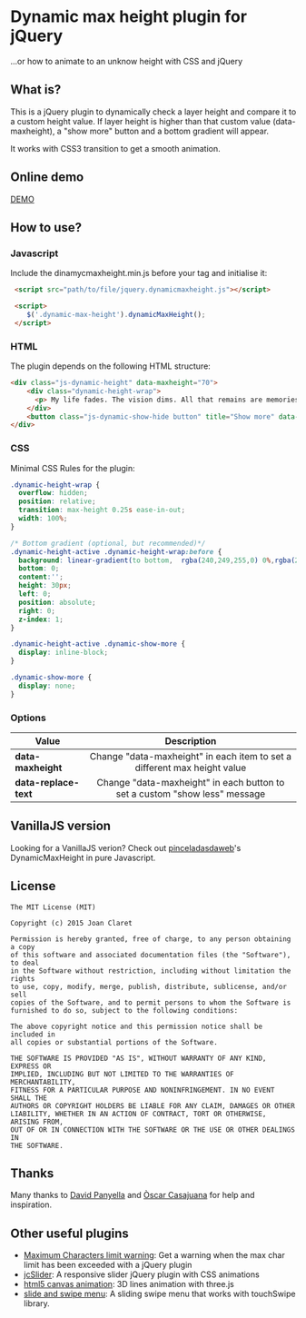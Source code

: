 Dynamic max height plugin for jQuery
========================================
...or how to animate to an unknow height with CSS and jQuery

What is?
-----------
This is a jQuery plugin to dynamically check a layer height and compare it to a custom height value.
If layer height is higher than that custom value (data-maxheight), a "show more" button and a bottom gradient will appear.

It works with CSS3 transition to get a smooth animation.


Online demo
-----------
[DEMO](http://joanclaret.github.io/dynamicmaxheight)

How to use?
-----------

### Javascript
Include the dinamycmaxheight.min.js before your </body> tag and initialise it:

```html
 <script src="path/to/file/jquery.dynamicmaxheight.js"></script>

 <script>
    $('.dynamic-max-height').dynamicMaxHeight();
 </script>
```


### HTML
The plugin depends on the following HTML structure:

```html
<div class="js-dynamic-height" data-maxheight="70">
    <div class="dynamic-height-wrap">
      <p> My life fades. The vision dims. All that remains are memories. I remember a time of chaos... ruined dreams... this wasted land. But most of all, I remember The Road Warrior. The man we called "Max." To understand who he was, you have to go back to another time... when the world was powered by the black fuel... and the desert sprouted great cities of pipe and steel. Gone now... swept away. For reasons long forgotten, two mighty warrior tribes went to war, and touched off a blaze which engulfed them all. Without fuel they were nothing. They'd built a house of straw. The thundering machines sputtered and stopped. Their leaders talked and talked and talked. But nothing could stem the avalanche. Their world crumbled. </p>
    </div>
    <button class="js-dynamic-show-hide button" title="Show more" data-replace-text="Show less">Show more</button>
</div>
```

### CSS
Minimal CSS Rules for the plugin:

```css
.dynamic-height-wrap {
  overflow: hidden;
  position: relative;
  transition: max-height 0.25s ease-in-out;
  width: 100%;
}

/* Bottom gradient (optional, but recommended)*/
.dynamic-height-active .dynamic-height-wrap:before {
  background: linear-gradient(to bottom,  rgba(240,249,255,0) 0%,rgba(255,255,255,1) 100%);
  bottom: 0;
  content:'';
  height: 30px;
  left: 0;
  position: absolute;
  right: 0;
  z-index: 1;
}

.dynamic-height-active .dynamic-show-more {
  display: inline-block;
}

.dynamic-show-more {
  display: none;
}
```

### Options

| Value|Description|
| ------- |:---------------------:|
| **data-maxheight** | Change "data-maxheight" in each item to set a different max height value |
| **data-replace-text** | Change "data-maxheight" in each button to set a custom "show less" message |


VanillaJS version
------
Looking for a VanillaJS verion? Check out [pinceladasdaweb](https://github.com/pinceladasdaweb/DynamicMaxHeight)'s DynamicMaxHeight in pure Javascript.

License
-------

    The MIT License (MIT)

    Copyright (c) 2015 Joan Claret

    Permission is hereby granted, free of charge, to any person obtaining a copy
    of this software and associated documentation files (the "Software"), to deal
    in the Software without restriction, including without limitation the rights
    to use, copy, modify, merge, publish, distribute, sublicense, and/or sell
    copies of the Software, and to permit persons to whom the Software is
    furnished to do so, subject to the following conditions:

    The above copyright notice and this permission notice shall be included in
    all copies or substantial portions of the Software.

    THE SOFTWARE IS PROVIDED "AS IS", WITHOUT WARRANTY OF ANY KIND, EXPRESS OR
    IMPLIED, INCLUDING BUT NOT LIMITED TO THE WARRANTIES OF MERCHANTABILITY,
    FITNESS FOR A PARTICULAR PURPOSE AND NONINFRINGEMENT. IN NO EVENT SHALL THE
    AUTHORS OR COPYRIGHT HOLDERS BE LIABLE FOR ANY CLAIM, DAMAGES OR OTHER
    LIABILITY, WHETHER IN AN ACTION OF CONTRACT, TORT OR OTHERWISE, ARISING FROM,
    OUT OF OR IN CONNECTION WITH THE SOFTWARE OR THE USE OR OTHER DEALINGS IN
    THE SOFTWARE.

Thanks
-------
Many thanks to [David Panyella](https://github.com/davidpanyella) and [Òscar Casajuana](https://github.com/elboletaire) for help and inspiration.


Other useful  plugins
---------------------
* [Maximum Characters limit warning](https://github.com/JoanClaret/max-char-limit-warning): Get a warning when the max char limit has been exceeded with a jQuery plugin
* [jcSlider](http://joanclaret.github.io/jcSlider): A responsive slider jQuery plugin with CSS animations 
* [html5 canvas animation](http://joanclaret.github.io/html5-canvas-animation): 3D lines animation with three.js 
* [slide and swipe menu](http://joanclaret.github.io/slide-and-swipe-menu): A sliding swipe menu that works with touchSwipe library. 
